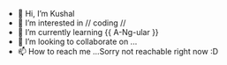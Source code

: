 - 👋 Hi, I’m Kushal
- 👀 I’m interested in // coding //
- 🌱 I’m currently learning {{ A-Ng-ular }}
- 💞️ I’m looking to collaborate on ...
- 📫 How to reach me ...Sorry not reachable right now :D

<!---
15MCA0141/15MCA0141 is a ✨ special ✨ repository because its `README.md` (this file) appears on your GitHub profile.
You can click the Preview link to take a look at your changes.
--->
